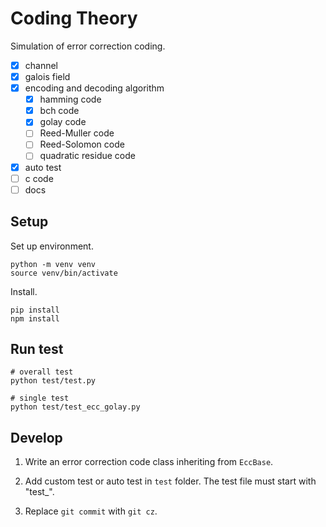 # Coding Theory

Simulation of error correction coding.

- [x] channel
- [x] galois field
- [x] encoding and decoding algorithm 
  - [x] hamming code
  - [x] bch code
  - [x] golay code
  - [ ] Reed-Muller code
  - [ ] Reed-Solomon code
  - [ ] quadratic residue code
- [x] auto test
- [ ] c code
- [ ] docs

## Setup

Set up environment.

```shell
python -m venv venv
source venv/bin/activate
```

Install.

```shell
pip install
npm install
```

## Run test

```shell
# overall test
python test/test.py

# single test
python test/test_ecc_golay.py
```

## Develop

1. Write an error correction code class inheriting from `EccBase`.

2. Add custom test or auto test in `test` folder. The test file must start with "test_".

3. Replace `git commit` with `git cz`.